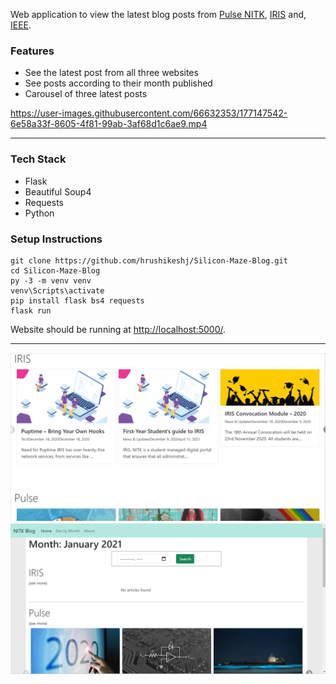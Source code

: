 
Web application to view the latest blog posts from  [Pulse NITK](https://pulse.nitk.ac.in/), [IRIS](https://blog.iris.nitk.ac.in/) and, [IEEE](https://ieee.nitk.ac.in/blog).

###  Features
* See the latest post from all three websites
* See posts according to their month published
* Carousel of three latest posts


https://user-images.githubusercontent.com/66632353/177147542-6e58a33f-8605-4f81-99ab-3af68d1c6ae9.mp4

-----------------------
### Tech Stack
* Flask
* Beautiful Soup4
* Requests
* Python

###  Setup Instructions
 ```
 git clone https://github.com/hrushikeshj/Silicon-Maze-Blog.git
 cd Silicon-Maze-Blog
 py -3 -m venv venv
 venv\Scripts\activate
 pip install flask bs4 requests
 flask run
 ```
 Website should be running at [http://localhost:5000/](http://localhost:5000).
 ______________________
 
 
![img](img/home2.png)
![img](img/month.png)
